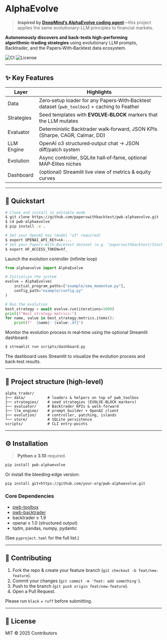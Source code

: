 # AlphaEvolve

> **Inspired by [DeepMind’s AlphaEvolve coding agent](https://deepmind.google/discover/blog/alphaevolve-a-gemini-powered-coding-agent-for-designing-advanced-algorithms/)**—this project applies the same evolutionary-LLM principles to financial markets.

**Autonomously discovers and back‑tests high‑performing algorithmic‑trading strategies** using evolutionary LLM prompts, Backtrader, and the Papers‑With‑Backtest data ecosystem.

![CI](https://img.shields.io/badge/build-passing-brightgreen)
![License](https://img.shields.io/badge/license-MIT-blue)

---

## ✨ Key Features

| Layer      | Highlights                                                                                  |
| ---------- | ------------------------------------------------------------------------------------------- |
| Data       | Zero‑setup loader for any Papers‑With‑Backtest dataset (`pwb_toolbox`) + caching to Feather |
| Strategies | Seed templates with **EVOLVE‑BLOCK** markers that the LLM mutates                           |
| Evaluator  | Deterministic Backtrader walk‑forward, JSON KPIs (Sharpe, CAGR, Calmar, DD)                 |
| LLM Engine | OpenAI o3 structured‑output chat → JSON diff/patch system                                   |
| Evolution  | Async controller, SQLite hall‑of‑fame, optional MAP‑Elites niches                           |
| Dashboard  | (optional) Streamlit live view of metrics & equity curves                                   |

---

## 🚀 Quickstart

```bash
# Clone and install in editable mode
$ git clone https://github.com/paperswithbacktest/pwb-alphaevolve.git
$ cd pwb-alphaevolve
$ pip install -e .

# Set your OpenAI key (model "o3" required)
$ export OPENAI_API_KEY=sk-...
# Set your Papers‑With‑Backtest dataset (e.g. "paperswithbacktest/Stocks-Daily-Price")
$ export HF_ACCESS_TOKEN=hf_
```

Launch the evolution controller (infinite loop)

```python
from alphaevolve import AlphaEvolve

# Initialize the system
evolve = AlphaEvolve(
    initial_program_paths=["example/sma_momentum.py"],
    config_path="example/config.py"
)

# Run the evolution
best_strategy = await evolve.run(iterations=1000)
print(f"Best strategy metrics:")
for name, value in best_strategy.metrics.items():
    print(f"  {name}: {value:.4f}")
```

Monitor the evolution process in real‑time using the optional Streamlit dashboard:

```bash
$ streamlit run scripts/dashboard.py
```

The dashboard uses Streamlit to visualize the evolution process and back‑test results.

---

## 📂 Project structure (high‑level)

```
alpha_trader/
├── data/          # loaders & helpers on top of pwb_toolbox
├── strategies/    # seed strategies (EVOLVE‑BLOCK markers)
├── evaluator/     # Backtrader KPIs & walk‑forward
├── llm_engine/    # prompt builder + OpenAI client
├── evolution/     # controller, patching, islands
└── store/         # SQLite persistence
scripts/           # CLI entry‑points
```

---

## ⚙️  Installation

> **Python ≥ 3.10** required.

```bash
pip install pwb-alphaevolve
```

Or install the bleeding‑edge version:

```bash
pip install git+https://github.com/your‑org/pwb-alphaevolve.git
```

### Core Dependencies

* [pwb-toolbox](https://github.com/paperswithbacktest/pwb-toolbox)
* [pwb-backtrader](https://github.com/paperswithbacktest/pwb-backtrader)
* backtrader ≥ 1.9
* openai ≥ 1.0 (structured output)
* tqdm, pandas, numpy, pydantic

(See `pyproject.toml` for the full list.)

---


## 🤝 Contributing

1. Fork the repo & create your feature branch (`git checkout -b feat/new-feature`).
2. Commit your changes (`git commit -m 'feat: add something'`).
3. Push to the branch (`git push origin feat/new-feature`).
4. Open a Pull Request.

Please run `black` + `ruff` before submitting.

---

## 📄 License

MIT © 2025 Contributors
